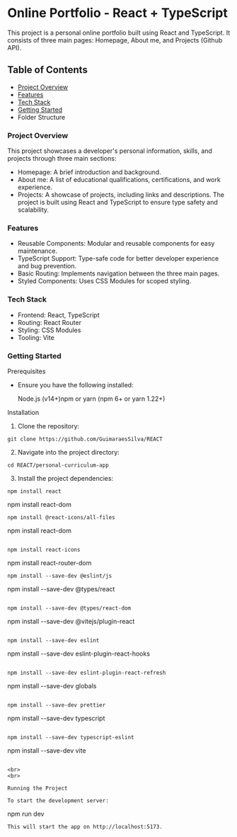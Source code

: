 # Online Portfolio - React + TypeScript

This project is a personal online portfolio built using React and TypeScript. It consists of three main pages: Homepage, About me, and Projects (Github API).

## Table of Contents

- [Project Overview](#project-overview)
- [Features](#features)
- [Tech Stack](#tech_stack)
- [Getting Started](#getting_started)
- Folder Structure

### <a name="project_overview"></a> Project Overview

This project showcases a developer's personal information, skills, and projects through three main sections:

- Homepage: A brief introduction and background.
- About me: A list of educational qualifications, certifications, and work experience.
- Projects: A showcase of projects, including links and descriptions.
  The project is built using React and TypeScript to ensure type safety and scalability.

### <a name="features"></a> Features

- Reusable Components: Modular and reusable components for easy maintenance.
- TypeScript Support: Type-safe code for better developer experience and bug prevention.
- Basic Routing: Implements navigation between the three main pages.
- Styled Components: Uses CSS Modules for scoped styling.

### <a name="tech_stack"></a> Tech Stack

- Frontend: React, TypeScript
- Routing: React Router
- Styling: CSS Modules
- Tooling: Vite

### <a name="getting_started"></a> Getting Started

Prerequisites

- Ensure you have the following installed:

  Node.js (v14+)npm or yarn (npm 6+ or yarn 1.22+)

Installation

1.  Clone the repository:

```
git clone https://github.com/GuimaraesSilva/REACT

```

2. Navigate into the project directory:

```
cd REACT/personal-curriculum-app

```

3. Install the project dependencies:

```
npm install react 

```
npm install react-dom 

```
npm install @react-icons/all-files

```

npm install react-dom 

```

npm install react-icons 

```

npm install react-router-dom

```
npm install --save-dev @eslint/js 

```

npm install --save-dev @types/react 

```

npm install --save-dev @types/react-dom 

```

npm install --save-dev @vitejs/plugin-react 

```

npm install --save-dev eslint 

```

npm install --save-dev eslint-plugin-react-hooks 

```

npm install --save-dev eslint-plugin-react-refresh

```

npm install --save-dev globals 

```

npm install --save-dev prettier 

```

npm install --save-dev typescript 

```

npm install --save-dev typescript-eslint 

```

npm install --save-dev vite

```

<br>
<br>

Running the Project

To start the development server:

```
npm run dev

```
This will start the app on http://localhost:5173.
```
